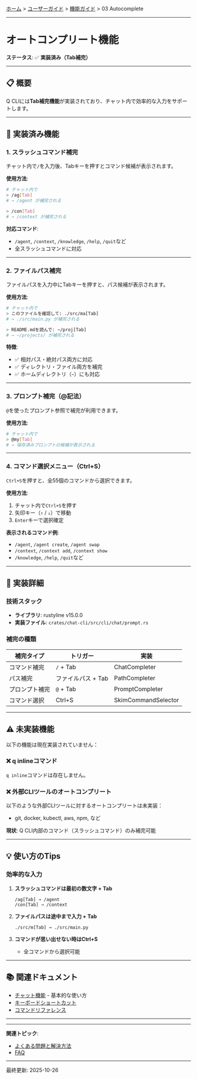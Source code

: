 [ホーム](../../README.md) > [ユーザーガイド](../README.md) > [機能ガイド](README.md) > 03 Autocomplete

---

# オートコンプリート機能

**ステータス**: ✅ **実装済み（Tab補完）**

---

## 📋 概要

Q CLIには**Tab補完機能**が実装されており、チャット内で効率的な入力をサポートします。

---

## 🚀 実装済み機能

### 1. スラッシュコマンド補完

チャット内で`/`を入力後、Tabキーを押すとコマンド候補が表示されます。

**使用方法**:
```bash
# チャット内で
> /ag[Tab]
# → /agent が補完される

> /con[Tab]
# → /context が補完される
```

**対応コマンド**:
- `/agent`, `/context`, `/knowledge`, `/help`, `/quit`など
- 全スラッシュコマンドに対応

---

### 2. ファイルパス補完

ファイルパスを入力中にTabキーを押すと、パス候補が表示されます。

**使用方法**:
```bash
# チャット内で
> このファイルを確認して: ./src/ma[Tab]
# → ./src/main.py が補完される

> README.mdを読んで: ~/proj[Tab]
# → ~/projects/ が補完される
```

**特徴**:
- ✅ 相対パス・絶対パス両方に対応
- ✅ ディレクトリ・ファイル両方を補完
- ✅ ホームディレクトリ（`~`）にも対応

---

### 3. プロンプト補完（@記法）

`@`を使ったプロンプト参照で補完が利用できます。

**使用方法**:
```bash
# チャット内で
> @my[Tab]
# → 保存済みプロンプトの候補が表示される
```

---

### 4. コマンド選択メニュー（Ctrl+S）

`Ctrl+S`を押すと、全55個のコマンドから選択できます。

**使用方法**:
1. チャット内で`Ctrl+S`を押す
2. 矢印キー（`↑` / `↓`）で移動
3. `Enter`キーで選択確定

**表示されるコマンド例**:
- `/agent`, `/agent create`, `/agent swap`
- `/context`, `/context add`, `/context show`
- `/knowledge`, `/help`, `/quit`など

---

## 🔧 実装詳細

### 技術スタック
- **ライブラリ**: rustyline v15.0.0
- **実装ファイル**: `crates/chat-cli/src/cli/chat/prompt.rs`

### 補完の種類

| 補完タイプ | トリガー | 実装 |
|-----------|---------|------|
| コマンド補完 | `/` + Tab | ChatCompleter |
| パス補完 | ファイルパス + Tab | PathCompleter |
| プロンプト補完 | `@` + Tab | PromptCompleter |
| コマンド選択 | Ctrl+S | SkimCommandSelector |

---

## ⚠️ 未実装機能

以下の機能は現在実装されていません：

### ❌ q inlineコマンド

`q inline`コマンドは存在しません。

### ❌ 外部CLIツールのオートコンプリート

以下のような外部CLIツールに対するオートコンプリートは未実装：
- git, docker, kubectl, aws, npm, など

**現状**: Q CLI内部のコマンド（スラッシュコマンド）のみ補完可能

---

## 💡 使い方のTips

### 効率的な入力

1. **スラッシュコマンドは最初の数文字 + Tab**
   ```
   /ag[Tab] → /agent
   /con[Tab] → /context
   ```

2. **ファイルパスは途中まで入力 + Tab**
   ```
   ./src/m[Tab] → ./src/main.py
   ```

3. **コマンドが思い出せない時はCtrl+S**
   - 全コマンドから選択可能

---

## 📚 関連ドキュメント

- [チャット機能](01_chat.md) - 基本的な使い方
- [キーボードショートカット](../01_getting-started/03_first-steps.md#-キーボードショートカット)
- [コマンドリファレンス](../07_reference/02_commands.md)

---

---

**関連トピック**:
- [よくある問題と解決方法](../06_troubleshooting/02_common-issues.md)
- [FAQ](../06_troubleshooting/01_faq.md)

---

最終更新: 2025-10-26
